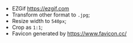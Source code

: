 - EZGif <https://ezgif.com>
- Transform other format to `.jpg`;
- Resize width to `540px`;
- Crop as `1:1`;
- Favicon generated by <https://www.favicon.cc/>